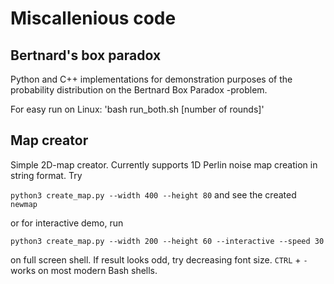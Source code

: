 # Miscallenious code

## Bertnard's box paradox

Python and C++ implementations for demonstration purposes
of the probability distribution on the Bertnard Box Paradox -problem.

For easy run on Linux: 'bash run_both.sh [number of rounds]'


## Map creator

Simple 2D-map creator. Currently supports 1D Perlin noise map creation in
string format.
Try

  `python3 create_map.py --width 400 --height 80` and see the created `newmap`

  or for interactive demo, run

  `python3 create_map.py --width 200 --height 60 --interactive --speed 30`

  on full screen shell. If result looks odd, try decreasing font size.
  `CTRL` + `-` works on most modern Bash shells.

